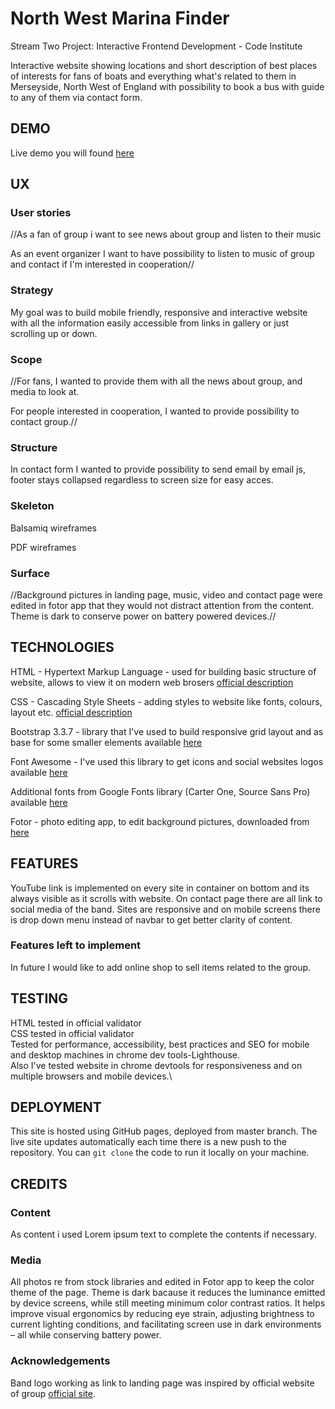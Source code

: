 # North West Marina Finder

Stream Two Project: Interactive Frontend Development - Code Institute

Interactive website showing locations and short description of best places of interests for fans of boats and everything what's related to them in Merseyside, 
North West of England with possibility to book a bus with guide to any of them via contact form.

## DEMO

Live demo you will found [here](https://mafiu84.github.io/milestone-project-2-marinas/)

## UX

### User stories

//As a fan of group i want to see news about group and listen to their music

As an event organizer I want to have possibility to listen to music of group and contact if I'm interested in cooperation//  

### Strategy

My goal was to build mobile friendly, responsive and interactive website with all the information easily accessible from links in gallery or just scrolling up or down.

### Scope

//For fans, I wanted to provide them with all the news about group, and media to look at.

For people interested in cooperation, I wanted to provide possibility to contact group.//

### Structure

In contact form I wanted to provide possibility to send email by email js, footer stays collapsed regardless to screen size for easy acces.

### Skeleton

<p><a href="https://github.com/mafiu84/milestone-project-2-marinas/blob/6946191e71a3e864d12a172d1324f7f38b304ffa/pictures/wireframes%20for%20milestone%20project%202.pdf"></a></p>Balsamiq wireframes
<p><a href="https://github.com/mafiu84/milestone-project-2-marinas/blob/6946191e71a3e864d12a172d1324f7f38b304ffa/pictures/wireframes%20for%20milestone%20project%202.pdf"></a></p>PDF wireframes

### Surface

//Background pictures in landing page, music, video and contact page were edited in fotor app that they would not distract attention from the content. Theme is dark to conserve power on battery powered devices.//

## TECHNOLOGIES

HTML - Hypertext Markup Language - used for building basic structure of website, allows to view it on modern web brosers [official description](https://whatwg.org/)

CSS - Cascading Style Sheets - adding styles to website like fonts, colours, layout etc. [official description](https://www.w3.org/Style/CSS/)

Bootstrap 3.3.7 - library that I've used to build responsive grid layout and as base for some smaller elements available [here](https://getbootstrap.com/)

Font Awesome - I've used this library to get icons and social websites logos available [here](https://fontawesome.com/)

Additional fonts from Google Fonts library (Carter One, Source Sans Pro) available [here](https://fonts.google.com/)

Fotor - photo editing app, to edit background pictures, downloaded from [here](https://www.fotor.com/windows/index.html)

## FEATURES

YouTube link is implemented on every site in container on bottom and its always visible as it scrolls with website. On contact page there are all link to social media of the band. Sites are responsive and on mobile screens there is drop down menu instead of navbar to get better clarity of content.

### Features left to implement

In future I would like to add online shop to sell items related to the group.

## TESTING

HTML tested in official validator\
CSS tested in official validator\
Tested for performance, accessibility, best practices and SEO for mobile and desktop machines in chrome dev tools-Lighthouse.\
Also I've tested website in chrome devtools for responsiveness and on multiple browsers and mobile devices.\


## DEPLOYMENT

This site is hosted using GitHub pages, deployed from master branch. 
The live site updates automatically each time there is a new push to the repository. 
You can <code>git clone</code> the code to run it locally on your machine.

## CREDITS

### Content

As content i used Lorem ipsum text to complete the contents if necessary. 

### Media

All photos re from stock libraries and edited in Fotor app to keep the color theme of the page. Theme is dark bacause it reduces the luminance emitted by device screens, while still meeting minimum color contrast ratios. It helps improve visual ergonomics by reducing eye strain, adjusting brightness to current lighting conditions, and facilitating screen use in dark environments – all while conserving battery power.

### Acknowledgements

Band logo working as link to landing page was inspired by official website of group [official site](https://www.monkees.com/).

